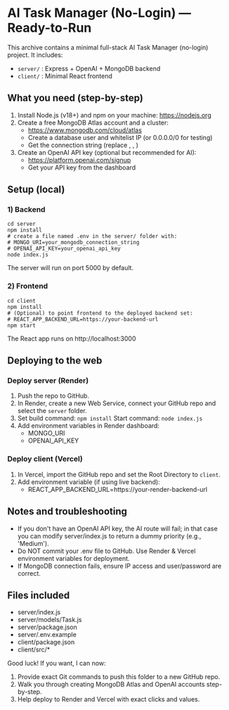 # AI Task Manager (No-Login) — Ready-to-Run

This archive contains a minimal full-stack AI Task Manager (no-login) project.
It includes:
- `server/` : Express + OpenAI + MongoDB backend
- `client/` : Minimal React frontend

## What you need (step-by-step)
1. Install Node.js (v18+) and npm on your machine: https://nodejs.org
2. Create a free MongoDB Atlas account and a cluster:
   - https://www.mongodb.com/cloud/atlas
   - Create a database user and whitelist IP (or 0.0.0.0/0 for testing)
   - Get the connection string (replace <user>, <password>, <dbname>)
3. Create an OpenAI API key (optional but recommended for AI):
   - https://platform.openai.com/signup
   - Get your API key from the dashboard

## Setup (local)

### 1) Backend
```
cd server
npm install
# create a file named .env in the server/ folder with:
# MONGO_URI=your_mongodb_connection_string
# OPENAI_API_KEY=your_openai_api_key
node index.js
```
The server will run on port 5000 by default.

### 2) Frontend
```
cd client
npm install
# (Optional) to point frontend to the deployed backend set:
# REACT_APP_BACKEND_URL=https://your-backend-url
npm start
```
The React app runs on http://localhost:3000

## Deploying to the web

### Deploy server (Render)
1. Push the repo to GitHub.
2. In Render, create a new Web Service, connect your GitHub repo and select the `server` folder.
3. Set build command: `npm install`
   Start command: `node index.js`
4. Add environment variables in Render dashboard:
   - MONGO_URI
   - OPENAI_API_KEY

### Deploy client (Vercel)
1. In Vercel, import the GitHub repo and set the Root Directory to `client`.
2. Add environment variable (if using live backend):
   - REACT_APP_BACKEND_URL=https://your-render-backend-url

## Notes and troubleshooting
- If you don't have an OpenAI API key, the AI route will fail; in that case you can modify server/index.js to return a dummy priority (e.g., 'Medium').
- Do NOT commit your .env file to GitHub. Use Render & Vercel environment variables for deployment.
- If MongoDB connection fails, ensure IP access and user/password are correct.

## Files included
- server/index.js
- server/models/Task.js
- server/package.json
- server/.env.example
- client/package.json
- client/src/*

Good luck! If you want, I can now:
1) Provide exact Git commands to push this folder to a new GitHub repo.
2) Walk you through creating MongoDB Atlas and OpenAI accounts step-by-step.
3) Help deploy to Render and Vercel with exact clicks and values.
